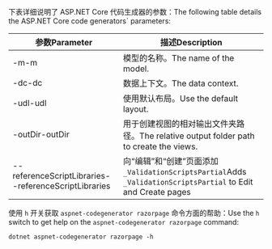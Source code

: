 <a name="codegenerator"></a><span data-ttu-id="90683-101">下表详细说明了 ASP.NET Core 代码生成器的参数：</span><span class="sxs-lookup"><span data-stu-id="90683-101">The following table details the ASP.NET Core code generators\` parameters:</span></span>

| <span data-ttu-id="90683-102">参数</span><span class="sxs-lookup"><span data-stu-id="90683-102">Parameter</span></span>               | <span data-ttu-id="90683-103">描述</span><span class="sxs-lookup"><span data-stu-id="90683-103">Description</span></span>|
| ----------------- | ------------ |
| <span data-ttu-id="90683-104">-m</span><span class="sxs-lookup"><span data-stu-id="90683-104">-m</span></span>  | <span data-ttu-id="90683-105">模型的名称。</span><span class="sxs-lookup"><span data-stu-id="90683-105">The name of the model.</span></span> |
| <span data-ttu-id="90683-106">-dc</span><span class="sxs-lookup"><span data-stu-id="90683-106">-dc</span></span>  | <span data-ttu-id="90683-107">数据上下文。</span><span class="sxs-lookup"><span data-stu-id="90683-107">The data context.</span></span> |
| <span data-ttu-id="90683-108">-udl</span><span class="sxs-lookup"><span data-stu-id="90683-108">-udl</span></span> | <span data-ttu-id="90683-109">使用默认布局。</span><span class="sxs-lookup"><span data-stu-id="90683-109">Use the default layout.</span></span> |
| <span data-ttu-id="90683-110">-outDir</span><span class="sxs-lookup"><span data-stu-id="90683-110">-outDir</span></span> | <span data-ttu-id="90683-111">用于创建视图的相对输出文件夹路径。</span><span class="sxs-lookup"><span data-stu-id="90683-111">The relative output folder path to create the views.</span></span> |
| <span data-ttu-id="90683-112">--referenceScriptLibraries</span><span class="sxs-lookup"><span data-stu-id="90683-112">--referenceScriptLibraries</span></span> | <span data-ttu-id="90683-113">向“编辑”和“创建”页面添加 `_ValidationScriptsPartial`</span><span class="sxs-lookup"><span data-stu-id="90683-113">Adds `_ValidationScriptsPartial` to Edit and Create pages</span></span> |

<span data-ttu-id="90683-114">使用 `h` 开关获取 `aspnet-codegenerator razorpage` 命令方面的帮助：</span><span class="sxs-lookup"><span data-stu-id="90683-114">Use the `h` switch to get help on the `aspnet-codegenerator razorpage` command:</span></span>

```console
dotnet aspnet-codegenerator razorpage -h
```
